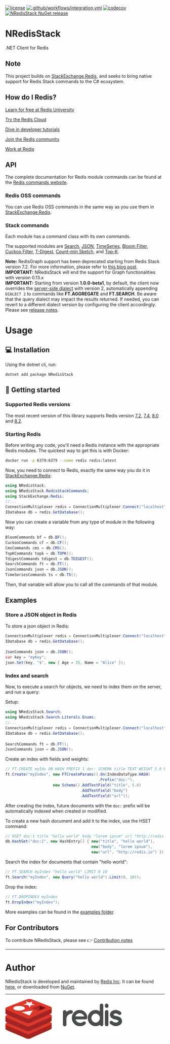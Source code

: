 [![license](https://img.shields.io/github/license/redis/NRedisStack.svg)](https://raw.githubusercontent.com/redis/NRedisStack/master/LICENSE)
[![.github/workflows/integration.yml](https://github.com/redis/NRedisStack/actions/workflows/integration.yml/badge.svg)](https://github.com/redis/NRedisStack/actions/workflows/integration.yml)
[![codecov](https://codecov.io/gh/redis/NRedisStack/branch/master/graph/badge.svg?token=4B0KCNK12D)](https://codecov.io/gh/redis/NRedisStack)
[![NRedisStack NuGet release](https://img.shields.io/nuget/v/NRedisStack.svg?label=nuget&logo=nuget)](https://www.nuget.org/packages/NRedisStack)


# NRedisStack

.NET Client for Redis

## Note

This project builds on [StackExchange.Redis](https://github.com/StackExchange/StackExchange.Redis), and seeks to bring native support for Redis Stack commands to the C# ecosystem.

## How do I Redis?

[Learn for free at Redis University](https://university.redis.io/academy/)

[Try the Redis Cloud](https://redis.io/try-free/)

[Dive in developer tutorials](https://redis.io/learn/)

[Join the Redis community](https://redis.io/community/)

[Work at Redis](https://redis.io/careers/jobs/)

## API

The complete documentation for Redis  module commands can be found at the [Redis commands website](https://redis.io/commands/).

### Redis OSS commands

You can use Redis OSS commands in the same way as you use them in [StackExchange.Redis](https://github.com/StackExchange/StackExchange.Redis).

### Stack commands

Each module has a command class with its own commands.

The supported modules are [Search](https://redis.io/commands/?group=search), [JSON](https://redis.io/commands/?group=json), [TimeSeries](https://redis.io/commands/?group=timeseries), [Bloom Filter](https://redis.io/commands/?group=bf), [Cuckoo Filter](https://redis.io/commands/?group=cf), [T-Digest](https://redis.io/commands/?group=tdigest), [Count-min Sketch](https://redis.io/commands/?group=cms), and [Top-K](https://redis.io/commands/?group=topk).

**Note:** RedisGraph support has been deprecated starting from Redis Stack version 7.2. For more information, please refer to [this blog post](https://redis.com/blog/redisgraph-eol/).<br>
**IMPORTANT:** NRedisStack will end the support for Graph functionalities with version 0.13.x<br>
**IMPORTANT:** Starting from version **1.0.0-beta1**, by default, the client now overrides the [server-side dialect](https://redis.io/docs/latest/develop/interact/search-and-query/advanced-concepts/dialects/) with version 2, automatically appending `DIALECT 2` to commands like **FT.AGGREGATE** and **FT.SEARCH**. Be aware that the query dialect may impact the results returned. If needed, you can revert to a different dialect version by configuring the client accordingly. Please see [release notes](https://github.com/redis/NRedisStack/releases/tag/v1.0.0-beta1).

# Usage

## 💻 Installation

Using the dotnet cli, run:

```text
dotnet add package NRedisStack
```

## 🏁 Getting started

### Supported Redis versions

The most recent version of this library supports Redis version 
[7.2](https://github.com/redis/redis/blob/7.2/00-RELEASENOTES),
[7.4](https://github.com/redis/redis/blob/7.4/00-RELEASENOTES),
[8.0](https://github.com/redis/redis/blob/8.0/00-RELEASENOTES) and
[8.2](https://github.com/redis/redis/blob/8.2/00-RELEASENOTES).

### Starting Redis

Before writing any code, you'll need a Redis instance with the appropriate Redis modules. The quickest way to get this is with Docker:

```sh
docker run -p 6379:6379 --name redis redis:latest
```

Now, you need to connect to Redis, exactly the same way you do it in [StackExchange.Redis](https://github.com/StackExchange/StackExchange.Redis):
```csharp
using NRedisStack;
using NRedisStack.RedisStackCommands;
using StackExchange.Redis;
//...
ConnectionMultiplexer redis = ConnectionMultiplexer.Connect("localhost");
IDatabase db = redis.GetDatabase();
```
Now you can create a variable from any type of module in the following way:
```csharp
BloomCommands bf = db.BF();
CuckooCommands cf = db.CF();
CmsCommands cms = db.CMS();
TopKCommands topk = db.TOPK();
TdigestCommands tdigest = db.TDIGEST();
SearchCommands ft = db.FT();
JsonCommands json = db.JSON();
TimeSeriesCommands ts = db.TS();
```
Then, that variable will allow you to call all the commands of that module.

## Examples

### Store a JSON object in Redis

To store a json object in Redis:

```csharp
ConnectionMultiplexer redis = ConnectionMultiplexer.Connect("localhost");
IDatabase db = redis.GetDatabase();

JsonCommands json = db.JSON();
var key = "myKey";
json.Set(key, "$", new { Age = 35, Name = "Alice" });
```

### Index and search
Now, to execute a search  for objects, we need to index them on the server, and run a query:

Setup:

```csharp
using NRedisStack.Search;
using NRedisStack.Search.Literals.Enums;
//...
ConnectionMultiplexer redis = ConnectionMultiplexer.Connect("localhost");
IDatabase db = redis.GetDatabase();

SearchCommands ft = db.FT();
JsonCommands json = db.JSON();
```

Create an index with fields and weights:
```csharp
// FT.CREATE myIdx ON HASH PREFIX 1 doc: SCHEMA title TEXT WEIGHT 5.0 body TEXT url TEXT
ft.Create("myIndex", new FTCreateParams().On(IndexDataType.HASH)
                                         .Prefix("doc:"),
                     new Schema().AddTextField("title", 5.0)
                                 .AddTextField("body")
                                 .AddTextField("url"));
```

After creating the index, future documents with the ```doc:``` prefix will be automatically indexed when created or modified.

To create a new hash document and add it to the index, use the HSET command:
```csharp
// HSET doc:1 title "hello world" body "lorem ipsum" url "http://redis.io"
db.HashSet("doc:1", new HashEntry[] { new("title", "hello world"),
                                      new("body", "lorem ipsum"),
                                      new("url", "http://redis.io") });
```
Search the index for documents that contain "hello world":
```csharp
// FT.SEARCH myIndex "hello world" LIMIT 0 10
ft.Search("myIndex", new Query("hello world").Limit(0, 10));
```
Drop the index:
```csharp
// FT.DROPINDEX myIndex
ft.DropIndex("myIndex");
```

More examples can be found in the [examples folder](Examples).

## For Contributors
To contribute NRedisStack, please see :point_right: [Contribution notes](CONTRIBUTING.md)

------

# Author

NRedisStack is developed and maintained by [Redis Inc](https://redis.com). It can be found [here](
https://github.com/redis/NRedisStack), or downloaded from [NuGet](https://www.nuget.org/packages/NRedisStack).

---

[![Redis](./docs/logo-redis.png)](https://www.redis.com)
